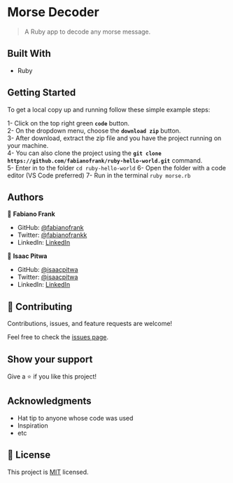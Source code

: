 # Morse Decoder

> A Ruby app to decode any morse message.
## Built With

- Ruby

## Getting Started

To get a local copy up and running follow these simple example steps:

1- Click on the top right green **`code`** button.<br>
2- On the dropdown menu, choose the **`download zip`** button.<br>
3- After download, extract the zip file and you have the project running on your machine.<br>
4- You can also clone the project using the **`git clone  https://github.com/fabianofrank/ruby-hello-world.git`** command.<br>
5- Enter in to the folder `cd ruby-hello-world`
6- Open the folder with a code editor (VS Code preferred)
7- Run in the terminal `ruby morse.rb`

## Authors

:bust_in_silhouette: **Fabiano Frank**

- GitHub: [@fabianofrank](https://github.com/fabianofrank)
- Twitter: [@fabianofrankk](https://twitter.com/@fabianofrankk)
- LinkedIn: [LinkedIn](https://www.linkedin.com/in/fabianofrank/)

:bust_in_silhouette: **Isaac Pitwa**


- GitHub: [@isaacpitwa](https://github.com/isaacpitwa)
- Twitter: [@isaacpitwa](https://twitter.com/isaacpitwa)
- LinkedIn: [LinkedIn](https://linkedin.com/in/isaac-pitwa)


## :handshake: Contributing

Contributions, issues, and feature requests are welcome!

Feel free to check the [issues page](../../issues/).

## Show your support

Give a :star:️ if you like this project!

## Acknowledgments

- Hat tip to anyone whose code was used
- Inspiration
- etc

## :memo: License

This project is [MIT](./MIT.md) licensed.